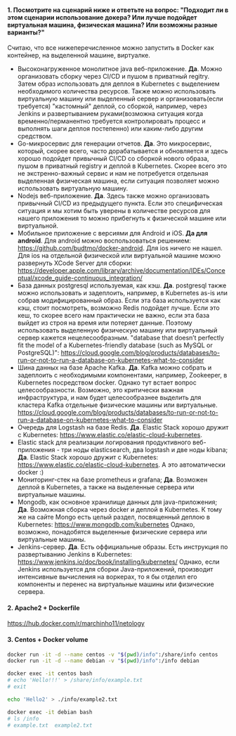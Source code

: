 #### 1. Посмотрите на сценарий ниже и ответьте на вопрос: "Подходит ли в этом сценарии использование докера? Или лучше подойдет виртуальная машина, физическая машина? Или возможны разные варианты?"
Считаю, что все нижеперечисленное можно запустить в Docker как контейнер, на выделенной машине, виртуалке.

- Высоконагруженное монолитное java веб-приложение. 
  **Да**. Можно организовать сборку через CI/CD и пушом в приватный regitry. Затем образ использовать для деплоя в 
  Kubernetes с выделением необходимого количества ресурсов. Также можно использовать виртуальную машину или выделенный сервер
  и организовать(если требуется) "кастомный" деплой, со сборкой, например, через Jenkins и развертыванием руками(возможна ситуация когда
  временно/перманентно требуется контролировать процесс и выполнять шаги деплоя постепенно) или каким-либо другим средством.
- Go-микросервис для генерации отчетов.
  **Да**. Это микросервис, который, скорее всего, часто дорабатывается и обновляется и здесь хорошо подойдет привычный CI/CD
  со сборкой нового образа, пушом в приватный registry и деплой в Kubernetes. Скорее всего это не экстренно-важный сервис и нам
  не потребуется отдельная выделенная физическая машина, если ситуация позволяет можно использовать виртуальную машину.
- Nodejs веб-приложение.
  **Да**. Здесь также можно организовать привычный CI/CD из предыдущего пункта. Если это специфическая ситуация и мы хотим быть
  уверены в количестве ресурсов для нашего приложения то можно прибегнуть к физической машине или виртуальной.
- Мобильное приложение c версиями для Android и iOS.
  **Да для android**. Для android можно воспользоваться решением: https://github.com/budtmo/docker-android. Для ios ничего не нашел.
  Для ios на отдельной физической или виртуальной машине можно развернуть XCode Server для сборки: https://developer.apple.com/library/archive/documentation/IDEs/Conceptual/xcode_guide-continuous_integration/
- База данных postgresql используемая, как кэш.
  **Да**. postgresql также можно использовать и задеплоить, например, в Kubernetes as-is или собрав модифицированный образ.
  Если эта база используется как кэш, стоит посмотреть, возможно Redis подойдет лучше.
  Если это кеш, то скорее всего нам практически не важно, если эта база выйдет из строя на время или потеряет данные.
  Поэтому использовать выделенную физическую машину или виртуальный сервер кажется нецелесообразным.
  "database that doesn’t perfectly fit the model of a Kubernetes-friendly database (such as MySQL or PostgreSQL)": https://cloud.google.com/blog/products/databases/to-run-or-not-to-run-a-database-on-kubernetes-what-to-consider
- Шина данных на базе Apache Kafka.
  **Да**. Kafka можно собрать и задеплоить с необходимыми компонентами, например, Zookeeper, в Kubernetes посредством docker.
  Однако тут встает вопрос целесообразности. Возможно, это критически важная инфраструктура, и нам будет целесообразнее
  выделить для кластера Kafka отдельные физические машины или виртуальные.
  https://cloud.google.com/blog/products/databases/to-run-or-not-to-run-a-database-on-kubernetes-what-to-consider
- Очередь для Logstash на базе Redis.
  **Да**. Elastic Stack хорошо дружит с Kubernetes: https://www.elastic.co/elastic-cloud-kubernetes.
- Elastic stack для реализации логирования продуктивного веб-приложения - три ноды elasticsearch, два logstash и две ноды kibana;
  **Да**. Elastic Stack хорошо дружит с Kubernetes: https://www.elastic.co/elastic-cloud-kubernetes. А это автоматически docker :)
- Мониторинг-стек на базе prometheus и grafana;
  **Да**. Возможен деплой в Kubernetes, а также на выделенные сервера или виртуальные машины.
- Mongodb, как основное хранилище данных для java-приложения;
  **Да**. Возможная сборка через docker и деплой в Kubernetes.
  К тому же на сайте Mongo есть целый раздел, посвященный деплою в Kubernetes: https://www.mongodb.com/kubernetes
  Однако, возможно, понадобятся выделенные физические сервера или виртуальные машины.
- Jenkins-сервер.
  **Да**. Есть оффициальные образы. Есть инструкция по развертыванию Jenkins в Kubernetes: https://www.jenkins.io/doc/book/installing/kubernetes/
  Однако, если Jenkins иcпользуется для сборки Java-приложений, производит интенсивные вычисления на воркерах, то я бы 
  отделил его компоненты и перенес на виртуальные машины или физические сервера.

#### 2. Apache2 + Dockerfile
https://hub.docker.com/r/marchinho11/netology

#### 3. Centos + Docker volume
```bash
docker run -it -d --name centos -v "$(pwd)/info":/share/info centos
docker run -it -d --name debian -v "$(pwd)/info":/info debian 

docker exec -it centos bash 
# echo 'Hello!!!' > /share/info/example.txt
# exit

echo 'Hello2' > ./info/example2.txt

docker exec -it debian bash
# ls /info
# example.txt  example2.txt
```
